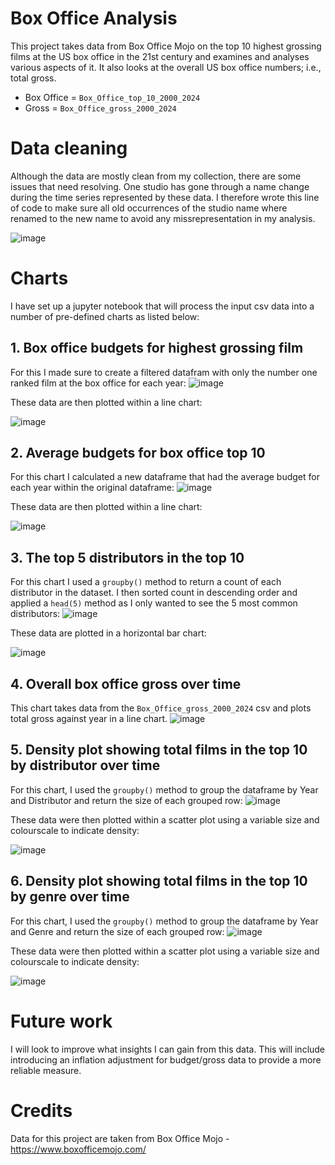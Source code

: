# Box Office Analysis

This project takes data from Box Office Mojo on the top 10 highest grossing films at the US box office in the 21st century and examines and analyses various aspects of it. It also looks at the overall US box office numbers; i.e., total gross.

- Box Office = `Box_Office_top_10_2000_2024`
- Gross = `Box_Office_gross_2000_2024`

# Data cleaning
Although the data are mostly clean from my collection, there are some issues that need resolving. One studio has gone through a name change during the time series represented by these data. I therefore wrote this line of code to make sure all old occurrences of the studio name where renamed to the new name to avoid any missrepresentation in my analysis.

![image](https://github.com/user-attachments/assets/c189ed07-0f3f-44a8-941c-6b4c8bc844c2)


# Charts
I have set up a jupyter notebook that will process the input csv data into a number of pre-defined charts as listed below:

## 1. Box office budgets for highest grossing film
For this I made sure to create a filtered datafram with only the number one ranked film at the box office for each year:
![image](https://github.com/user-attachments/assets/71884931-6778-46e9-bce4-169e5e3fb464)

These data are then plotted within a line chart:

![image](https://github.com/user-attachments/assets/50ef45de-fff3-4551-a7a6-d5c59498bb4a)

## 2. Average budgets for box office top 10
For this chart I calculated a new dataframe that had the average budget for each year within the original dataframe:
![image](https://github.com/user-attachments/assets/c39b0973-81a2-4c27-a6bf-d2178a3623df)

These data are then plotted within a line chart:

![image](https://github.com/user-attachments/assets/6fab1171-e317-4d9a-b050-f2091e591cbe)

## 3. The top 5 distributors in the top 10
For this chart I used a `groupby()` method to return a count of each distributor in the dataset. I then sorted count in descending order and applied a `head(5)` method as I only wanted to see the 5 most common distributors:
![image](https://github.com/user-attachments/assets/a65d5dc8-1e39-4363-bfda-154c22211b12)

These data are plotted in a horizontal bar chart:

![image](https://github.com/user-attachments/assets/c205f29e-917b-43bb-95af-b64d9dccfa44)

## 4. Overall box office gross over time
This chart takes data from the `Box_Office_gross_2000_2024` csv and plots total gross against year in a line chart.
![image](https://github.com/user-attachments/assets/92c7410a-0181-410f-ac11-bb99f58c73dd)

## 5. Density plot showing total films in the top 10 by distributor over time
For this chart, I used the `groupby()` method to group the dataframe by Year and Distributor and return the size of each grouped row:
![image](https://github.com/user-attachments/assets/02e5da67-4f88-4725-b539-b97bb39e6ff9)

These data were then plotted within a scatter plot using a variable size and colourscale to indicate density:

![image](https://github.com/user-attachments/assets/1cc3dc24-672a-4124-8434-f818d1b5a752)

## 6. Density plot showing total films in the top 10 by genre over time
For this chart, I used the `groupby()` method to group the dataframe by Year and Genre and return the size of each grouped row:
![image](https://github.com/user-attachments/assets/655f597f-6492-4430-a12d-e19d7e537b7c)

These data were then plotted within a scatter plot using a variable size and colourscale to indicate density:

![image](https://github.com/user-attachments/assets/d5ba0064-06c5-40b9-9a98-e642f82b9526)

# Future work
I will look to improve what insights I can gain from this data. This will include introducing an inflation adjustment for budget/gross data to provide a more reliable measure.

# Credits
Data for this project are taken from Box Office Mojo - https://www.boxofficemojo.com/
